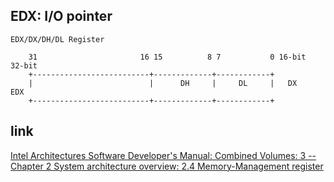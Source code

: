 EDX: I/O pointer
---------------------------------------------------------------------

```
EDX/DX/DH/DL Register

    31                       16 15          8 7           0 16-bit  32-bit
    +--------------------------+-------------+------------+
    |                          |      DH     |     DL     |   DX     EDX
    +--------------------------+-------------+------------+

```



## link

  [Intel Architectures Software Developer's Manual: Combined Volumes: 3 -- Chapter 2 System architecture overview: 2.4 Memory-Management register](https://software.intel.com/en-us/articles/intel-sdm)
